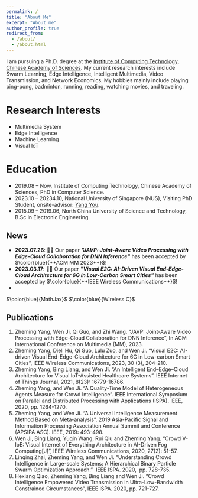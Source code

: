 ```yaml
---
permalink: /
title: "About Me"
excerpt: "About me"
author_profile: true
redirect_from: 
  - /about/
  - /about.html
---
```


 I am pursuing a Ph.D. degree at the [Institute of Computing Technology, Chinese Academy of Sciences](http://www.ict.ac.cn/). My current research interests include Swarm Learning, Edge Intelligence, Intelligent Multimedia, Video Transmission, and Network Economics. My hobbies mainly include playing ping-pong, badminton, running, reading, watching movies, and traveling.

Research Interests
======
* Multimedia System
* Edge Intelligence
* Machine Learning
* Visual IoT


Education
======
* 2019.08 – Now, Institute of Computing Technology, Chinese Academy of Sciences, PhD in Computer Science.
* 2023.10 – 20234.10, National University of Singapore (NUS), Visiting PhD Student, onsite-advisor: [Yang You](https://www.comp.nus.edu.sg/~youy/).
* 2015.09 – 2019.06, North China University of Science and Technology, B.Sc in Electronic Engineering.


News
------
* **2023.07.26**:  🎉🎉 Our paper ***"JAVP: Joint-Aware Video Processing with Edge-Cloud Collaboration for DNN Inference"*** has been accepted by $\color{blue}{**ACM MM 2023**}$!
* **2023.03.17**:  🎉🎉 Our paper ***"Visual E2C: AI-Driven Visual End-Edge-Cloud Architecture for 6G in Low-Carbon Smart Cities"*** has been accepted by $\color{blue}{**IEEE Wireless Communications**}$!
* 
$\color{blue}{MathJax}$
$\color{blue}{Wireless C}$


Publications
------
1. Zheming Yang, Wen Ji, Qi Guo, and Zhi Wang. “JAVP: Joint-Aware Video Processing with Edge-Cloud Collaboration for DNN Inference”,  In ACM International Conference on Multimedia (MM), 2023.
2. Zheming Yang, Dieli Hu, Qi Guo, Lulu Zuo, and Wen Ji. “Visual E2C: AI-driven Visual End-Edge-Cloud Architecture for 6G in Low-carbon Smart Cities”,  IEEE Wireless Communications, 2023, 30 (3), 204-210.
3. Zheming Yang, Bing Liang, and Wen Ji. “An Intelligent End–Edge–Cloud Architecture for Visual IoT-Assisted Healthcare Systems”. IEEE Internet of Things Journal, 2021, 8(23): 16779-16786.
4. Zheming Yang, and Wen Ji. “A Quality-Time Model of Heterogeneous Agents Measure for Crowd Intelligence”. IEEE International Symposium on Parallel and Distributed Processing with Applications (ISPA). IEEE, 2020, pp. 1264-1270.
5. Zheming Yang, and Wen Ji. “A Universal Intelligence Measurement Method Based on Meta-analysis”. 2019 Asia-Pacific Signal and Information Processing Association Annual Summit and Conference (APSIPA ASC). IEEE, 2019: 493-498. 
6. Wen Ji, Bing Liang, Yuqin Wang, Rui Qiu and Zheming Yang. “Crowd V-IoE: Visual Internet of Everything Architecture in AI-Driven Fog Computing[J]”, IEEE Wireless Communications, 2020, 27(2): 51-57.
7. Linqing Zhai, Zheming Yang, and Wen Ji. “Understanding Crowd Intelligence in Large-scale Systems: A Hierarchical Binary Particle Swarm Optimization Approach.”  IEEE ISPA. 2020,  pp. 728-735. 
8. Hexiang Qiao, Zheming Yang, Bing Liang and Wen Ji. “Crowd Intelligence Empowered Video Transmission in Ultra-Low-Bandwidth Constrained Circumstances”, IEEE ISPA. 2020, pp. 721-727.



